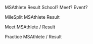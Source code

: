 
MSAthlete
Result
School?
Meet?
Event?




MileSplit
MSAthlete
Result

Meet
MSAthlete / Result

Practice
MSAthlete / Result


